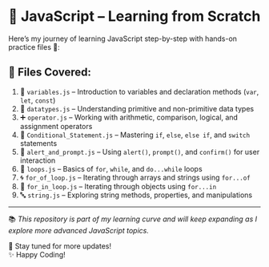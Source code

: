 # 📘 JavaScript – Learning from Scratch

Here’s my journey of learning JavaScript step-by-step with hands-on practice files 🚀:

## 📂 Files Covered:

1. 📄 `variables.js` – Introduction to variables and declaration methods (`var`, `let`, `const`)
2. 🧮 `datatypes.js` – Understanding primitive and non-primitive data types
3. ➕ `operator.js` – Working with arithmetic, comparison, logical, and assignment operators
4. 🔀 `Conditional_Statement.js` – Mastering `if`, `else`, `else if`, and `switch` statements
5. 💬 `alert_and_prompt.js` – Using `alert()`, `prompt()`, and `confirm()` for user interaction
6. 🔁 `loops.js` – Basics of `for`, `while`, and `do...while` loops
7. 🌀 `for_of_loop.js` – Iterating through arrays and strings using `for...of`
8. 🧭 `for_in_loop.js` – Iterating through objects using `for...in`
9. 🔤 `string.js` – Exploring string methods, properties, and manipulations


---

📚 *This repository is part of my learning curve and will keep expanding as I explore more advanced JavaScript topics.*

🔗 Stay tuned for more updates!  
✨ Happy Coding!
